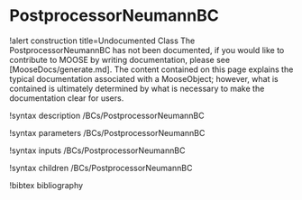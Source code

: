 <!-- MOOSE Documentation Stub: Remove this when content is added. -->

# PostprocessorNeumannBC

!alert construction title=Undocumented Class
The PostprocessorNeumannBC has not been documented, if you would like to contribute to MOOSE by
writing documentation, please see [MooseDocs/generate.md]. The content contained on this page explains
the typical documentation associated with a MooseObject; however, what is contained is ultimately
determined by what is necessary to make the documentation clear for users.

!syntax description /BCs/PostprocessorNeumannBC

!syntax parameters /BCs/PostprocessorNeumannBC

!syntax inputs /BCs/PostprocessorNeumannBC

!syntax children /BCs/PostprocessorNeumannBC

!bibtex bibliography
